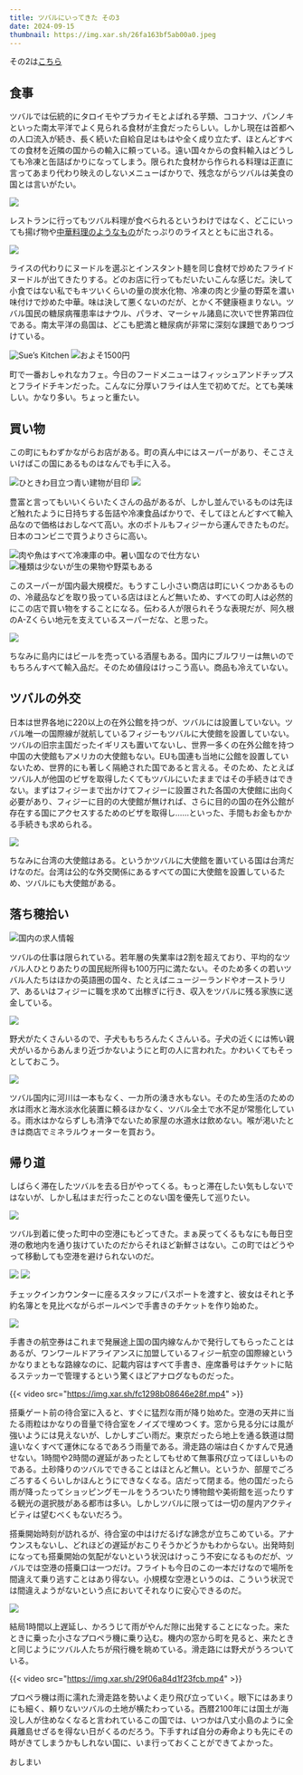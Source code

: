 ```yaml
---
title: ツバルにいってきた その3
date: 2024-09-15
thumbnail: https://img.xar.sh/26fa163bf5ab00a0.jpeg
---
```


その2は[こちら](/post/1722984612/)

## 食事

ツバルでは伝統的にタロイモやプラカイモとよばれる芋類、ココナツ、パンノキといった南太平洋でよく見られる食材が主食だったらしい。しかし現在は首都への人口流入が続き、長く続いた自給自足はもはや全く成り立たず、ほとんどすべての食材を近隣の国からの輸入に頼っている。遠い国々からの食料輸入はどうしても冷凍と缶詰ばかりになってしまう。限られた食材から作られる料理は正直に言ってあまり代わり映えのしないメニューばかりで、残念ながらツバルは美食の国とは言いがたい。

![](https://img.xar.sh/b9762d1b879f7bf6.jpeg)

レストランに行ってもツバル料理が食べられるというわけではなく、どこにいっても揚げ物や[中華料理のようなもの](https://ja.wikipedia.org/wiki/%E3%83%81%E3%83%A3%E3%83%97%E3%82%B9%E3%82%A4)がたっぷりのライスとともに出される。

![](https://img.xar.sh/9f2d65e2f4969364.jpeg)

ライスの代わりにヌードルを選ぶとインスタント麺を同じ食材で炒めたフライドヌードルが出てきたりする。どのお店に行ってもだいたいこんな感じだ。決して小食ではない私でもキツいくらいの量の炭水化物、冷凍の肉と少量の野菜を濃い味付けで炒めた中華。味は決して悪くないのだが、とかく不健康極まりない。ツバル国民の糖尿病罹患率はナウル、パラオ、マーシャル諸島に次いで世界第四位である。南太平洋の島国は、どこも肥満と糖尿病が非常に深刻な課題でありつづけている。

![Sue’s Kitchen](https://img.xar.sh/8734994e342b4240.jpeg)
![およそ1500円](https://img.xar.sh/2c54d274cc9cfef7.jpeg)

町で一番おしゃれなカフェ。今日のフードメニューはフィッシュアンドチップスとフライドチキンだった。こんなに分厚いフライは人生で初めてだ。とても美味しい。かなり多い。ちょっと重たい。


## 買い物

この町にもわずかながらお店がある。町の真ん中にはスーパーがあり、そこさえいけばこの国にあるものはなんでも手に入る。

![ひときわ目立つ青い建物が目印](https://img.xar.sh/c0566454a4045e6b.jpeg)
![](https://img.xar.sh/30870349f2ade70a.jpeg)

豊富と言ってもいいくらいたくさんの品があるが、しかし並んでいるものは先ほど触れたように日持ちする缶詰や冷凍食品ばかりで、そしてほとんどすべて輸入品なので価格はおしなべて高い。水のボトルもフィジーから運んできたものだ。日本のコンビニで買うよりさらに高い。

![肉や魚はすべて冷凍庫の中。暑い国なので仕方ない](https://img.xar.sh/877ce6ba04aa4793.jpeg)
![種類は少ないが生の果物や野菜もある](https://img.xar.sh/c0882739a5df36d5.jpeg)

このスーパーが国内最大規模だ。もうすこし小さい商店は町にいくつかあるものの、冷蔵品などを取り扱っている店はほとんど無いため、すべての町人は必然的にこの店で買い物をすることになる。伝わる人が限られそうな表現だが、阿久根のA-Zくらい地元を支えているスーパーだな、と思った。

![](https://img.xar.sh/26fa163bf5ab00a0.jpeg)

ちなみに島内にはビールを売っている酒屋もある。国内にブルワリーは無いのでもちろんすべて輸入品だ。そのため値段はけっこう高い。商品も冷えていない。

## ツバルの外交

日本は世界各地に220以上の在外公館を持つが、ツバルには設置していない。ツバル唯一の国際線が就航しているフィジーもツバルに大使館を設置していない。ツバルの旧宗主国だったイギリスも置いてないし、世界一多くの在外公館を持つ中国の大使館もアメリカの大使館もない。EUも国連も当地に公館を設置していないため、世界的にも著しく隔絶された国であると言える。そのため、たとえばツバル人が他国のビザを取得したくてもツバルにいたままではその手続きはできない。まずはフィジーまで出かけてフィジーに設置された各国の大使館に出向く必要があり、フィジーに目的の大使館が無ければ、さらに目的の国の在外公館が存在する国にアクセスするためのビザを取得し……といった、手間もお金もかかる手続きも求められる。

![](https://img.xar.sh/f35fbd71e8c225cf.jpeg)

ちなみに台湾の大使館はある。というかツバルに大使館を置いている国は台湾だけなのだ。台湾は公的な外交関係にあるすべての国に大使館を設置しているため、ツバルにも大使館がある。

## 落ち穂拾い

![国内の求人情報](https://img.xar.sh/c6cf719b6645bc4c.jpeg)

ツバルの仕事は限られている。若年層の失業率は2割を超えており、平均的なツバル人ひとりあたりの国民総所得も100万円に満たない。そのため多くの若いツバル人たちはほかの英語圏の国々、たとえばニュージーランドやオーストラリア、あるいはフィジーに職を求めて出稼ぎに行き、収入をツバルに残る家族に送金している。

![](https://img.xar.sh/3b8e9c88ccb4ba57.jpeg)

野犬がたくさんいるので、子犬ももちろんたくさんいる。子犬の近くには怖い親犬がいるからあんまり近づかないようにと町の人に言われた。かわいくてもそっとしておこう。

![](https://img.xar.sh/88ea0a43b619f418.jpeg)

ツバル国内に河川は一本もなく、一カ所の湧き水もない。そのため生活のための水は雨水と海水淡水化装置に頼るほかなく、ツバル全土で水不足が常態化している。雨水はかならずしも清浄でないため家屋の水道水は飲めない。喉が渇いたときは商店でミネラルウォーターを買おう。

## 帰り道

しばらく滞在したツバルを去る日がやってくる。もっと滞在したい気もしないではないが、しかし私はまだ行ったことのない国を優先して巡りたい。

![](https://img.xar.sh/0b349a046e68f04e.jpeg)

ツバル到着に使った町中の空港にもどってきた。まぁ戻ってくるもなにも毎日空港の敷地内を通り抜けていたのだからそれほど新鮮さはない。この町ではどうやって移動しても空港を避けられないのだ。

![](https://img.xar.sh/1a940a4ae6bbaef2.jpeg)
![](https://img.xar.sh/7de36c60915960e1.jpeg)

チェックインカウンターに座るスタッフにパスポートを渡すと、彼女はそれと予約名簿とを見比べながらボールペンで手書きのチケットを作り始めた。

![](https://img.xar.sh/b9a9dcf2e1a31c7b.jpeg)

手書きの航空券はこれまで発展途上国の国内線なんかで発行してもらったことはあるが、ワンワールドアライアンスに加盟しているフィジー航空の国際線というかなりまともな路線なのに、記載内容はすべて手書き、座席番号はチケットに貼るステッカーで管理するという驚くほどアナログなものだった。

{{< video src="https://img.xar.sh/fc1298b08646e28f.mp4" >}}

搭乗ゲート前の待合室に入ると、すぐに猛烈な雨が降り始めた。空港の天井に当たる雨粒はかなりの音量で待合室をノイズで埋めつくす。窓から見る分には風が強いようには見えないが、しかしすごい雨だ。東京だったら地上を通る鉄道は間違いなくすべて運休になるであろう雨量である。滑走路の端は白くかすんで見通せない。1時間や2時間の遅延があったとしてもせめて無事飛び立ってほしいものである。土砂降りのツバルでできることはほとんど無い。というか、部屋でごろごろするくらいしかほんとうにできなくなる。店だって閉まる。他の国だったら雨が降ったってショッピングモールをうろついたり博物館や美術館を巡ったりする観光の選択肢がある都市は多い。しかしツバルに限っては一切の屋内アクティビティは望むべくもないだろう。

搭乗開始時刻が訪れるが、待合室の中はけだるげな諦念が立ちこめている。アナウンスもないし、どれほどの遅延がおこりそうかどうかもわからない。出発時刻になっても搭乗開始の気配がないという状況はけっこう不安になるものだが、ツバルでは空港の搭乗口は一つだけ。フライトも今日のこの一本だけなので場所を間違えて乗り逃すことはあり得ない。小規模な空港というのは、こういう状況では間違えようがないという点においてそれなりに安心できるのだ。

![](https://img.xar.sh/a71a07b6af5c0b41.jpeg)

結局1時間以上遅延し、かろうじて雨がやんだ隙に出発することになった。来たときに乗った小さなプロペラ機に乗り込む。機内の窓から町を見ると、来たときと同じようにツバル人たちが飛行機を眺めている。滑走路には野犬がうろついている。

{{< video src="https://img.xar.sh/29f06a84d1f23fcb.mp4" >}}

プロペラ機は雨に濡れた滑走路を勢いよく走り飛び立っていく。眼下にはあまりにも細く、頼りないツバルの土地が横たわっている。西暦2100年には国土が海没し人が住めなくなると言われているこの国では、いつかは八丈小島のように全員離島せざるを得ない日がくるのだろう。下手すれば自分の寿命よりも先にその時がきてしまうかもしれない国に、いま行っておくことができてよかった。

おしまい
